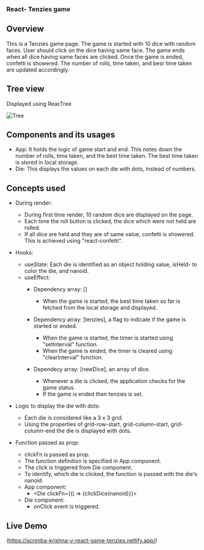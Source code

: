 ### React- Tenzies game

## Overview
This is a Tenzies game page. The game is started with 10 dice with random faces. User should click on the dice having same face. 
The game ends when all dice having same faces are clicked. Once the game is ended, confetti is showered.
The number of rolls, time taken, and best time taken are updated accordingly.

## Tree view
Displayed using ReacTree

![Tree](https://github.com/user-attachments/assets/8c4499fd-eaa2-4178-8983-a8d66dce10d6)

## Components and its usages
- App: It holds the logic of game start and end. This notes down the number of rolls, time taken, and the best time taken. The best time taken is stored in local storage.
- Die: This displays the values on each die with dots, instead of numbers.

## Concepts used
- During render:
    - During first time render, 10 random dice are displayed on the page.
    - Each time the roll button is clicked, the dice which were not held are rolled.
    - If all dice are held and they are of same value, confetti is showered. This is achieved using "react-confetti".
- Hooks:
    - useState: Each die is identified as an object holding value, isHeld- to color the die, and nanoid.
    - useEffect:
        - Dependency array: []
            - When the game is started, the best time taken so far is fetched from the local storage and displayed.
         
        - Dependency array: [tenzies], a flag to indicate if the game is started or ended.
            - When the game is started, the timer is started using "setInterval" function.
            - When the game is ended, the timer is cleared using "clearInterval" function.

        - Dependecy array: [newDice], an array of dice.
            - Whenever a die is clicked, the application checks for the game status.
            - If the game is ended then tenzies is set.
         
- Logic to display the die with dots:
    - Each die is considered like a 3 x 3 grid.
    - Using the properties of grid-row-start, grid-column-start, grid-column-end the die is displayed with dots.
   
- Function passed as prop:
    - clickFn is passed as prop.
    - The function definition is specified in App component.
    - The click is triggered from Die component.
    - To identify, which die is clicked, the function is passed with the die's nanoid.
    - App component:
         - <Die clickFn={() => {clickDice(nanoid)}}>
    - Die component:
         - onClick event is triggered.
    

## Live Demo
(https://scrimba-krishna-v-react-game-tenzies.netlify.app/)
